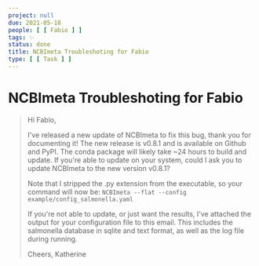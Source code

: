 ```yaml
---
project: null
due: 2021-05-18
people: [ [ Fabio ] ]
tags: ✨
status: done
title: NCBImeta Troubleshoting for Fabio
type: [ [ Task ] ]
---
```


# NCBImeta Troubleshoting for Fabio

> Hi Fabio,
>
> I've released a new update of NCBImeta to fix this bug, thank you for documenting it! The new release is v0.8.1 and is available on Github and PyPI. The conda package will likely take ~24 hours to build and update. If you're able to update on your system, could I ask you to update NCBImeta to the new version v0.8.1?
> 
> Note that I stripped the .py extension from the executable, so your command will now be:
> ```NCBImeta --flat --config example/config_salmonella.yaml```
>
> If you're not able to update, or just want the results, I've attached the output for your configuration file to this email. This includes the salmonella database in sqlite and text format, as well as the log file during running.
>
> Cheers,
> Katherine

